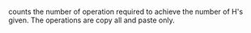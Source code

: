 counts the number of operation required to achieve the number of H's given. The operations are copy all and paste only. 
